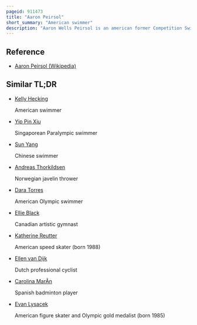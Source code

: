 ```yaml
---
pageid: 911473
title: "Aaron Peirsol"
short_summary: "American swimmer"
description: "Aaron Wells Peirsol is an american former Competition Swimmer and backstroke Specialist who is a former World Champion and World Record-Holder. He is a three-time Olympian and seven-time Olympic medalist. He currently holds the World Record in the 200 Meters backstroke. In february 2011 Peirsol announced his Retirement saying that I ended up doing Everything I set out to do."
---
```


## Reference

- [Aaron Peirsol (Wikipedia)](https://en.wikipedia.org/?curid=911473)

## Similar TL;DR

- [Kelly Hecking](/tldr/en/kelly-hecking)

  American swimmer

- [Yip Pin Xiu](/tldr/en/yip-pin-xiu)

  Singaporean Paralympic swimmer

- [Sun Yang](/tldr/en/sun-yang)

  Chinese swimmer

- [Andreas Thorkildsen](/tldr/en/andreas-thorkildsen)

  Norwegian javelin thrower

- [Dara Torres](/tldr/en/dara-torres)

  American Olympic swimmer

- [Ellie Black](/tldr/en/ellie-black)

  Canadian artistic gymnast

- [Katherine Reutter](/tldr/en/katherine-reutter)

  American speed skater (born 1988)

- [Ellen van Dijk](/tldr/en/ellen-van-dijk)

  Dutch professional cyclist

- [Carolina MarÃ­n](/tldr/en/carolina-marin)

  Spanish badminton player

- [Evan Lysacek](/tldr/en/evan-lysacek)

  American figure skater and Olympic gold medalist (born 1985)
